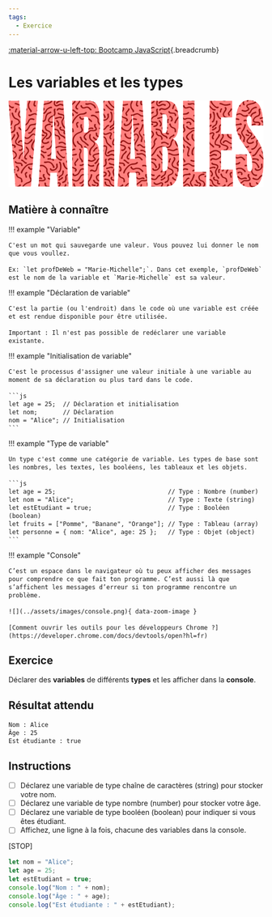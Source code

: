 ```yaml
---
tags:
  - Exercice
---
```


[:material-arrow-u-left-top: Bootcamp JavaScript](./js-bootcamp.md){.breadcrumb}

# Les variables et les types

![](../assets/images/variables_banner.png)

## Matière à connaître

!!! example "Variable"

    C'est un mot qui sauvegarde une valeur. Vous pouvez lui donner le nom que vous voullez.

    Ex: `let profDeWeb = "Marie-Michelle";`. Dans cet exemple, `profDeWeb` est le nom de la variable et `Marie-Michelle` est sa valeur.

!!! example "Déclaration de variable"

    C'est la partie (ou l'endroit) dans le code où une variable est créée et est rendue disponible pour être utilisée.

    Important : Il n'est pas possible de redéclarer une variable existante.

!!! example "Initialisation de variable"

    C'est le processus d'assigner une valeur initiale à une variable au moment de sa déclaration ou plus tard dans le code.

    ```js
    let age = 25;  // Déclaration et initialisation
    let nom;       // Déclaration
    nom = "Alice"; // Initialisation
    ```

!!! example "Type de variable"

    Un type c'est comme une catégorie de variable. Les types de base sont les nombres, les textes, les booléens, les tableaux et les objets.

    ```js
    let age = 25;                               // Type : Nombre (number)
    let nom = "Alice";                          // Type : Texte (string)
    let estEtudiant = true;                     // Type : Booléen (boolean)
    let fruits = ["Pomme", "Banane", "Orange"]; // Type : Tableau (array)
    let personne = { nom: "Alice", age: 25 };   // Type : Objet (object)
    ```

!!! example "Console"

    C’est un espace dans le navigateur où tu peux afficher des messages pour comprendre ce que fait ton programme. C’est aussi là que s’affichent les messages d’erreur si ton programme rencontre un problème.

    ![](../assets/images/console.png){ data-zoom-image }

    [Comment ouvrir les outils pour les développeurs Chrome ?](https://developer.chrome.com/docs/devtools/open?hl=fr)

## Exercice

Déclarer des **variables** de différents **types** et les afficher dans la **console**.

## Résultat attendu

```console
Nom : Alice
Âge : 25
Est étudiante : true
```

## Instructions

- [ ] Déclarez une variable de type chaîne de caractères (string) pour stocker votre nom.
- [ ] Déclarez une variable de type nombre (number) pour stocker votre âge.
- [ ] Déclarez une variable de type booléen (boolean) pour indiquer si vous êtes étudiant.
- [ ] Affichez, une ligne à la fois, chacune des variables dans la console.

[STOP]

```js
let nom = "Alice";
let age = 25;
let estEtudiant = true;
console.log("Nom : " + nom);
console.log("Âge : " + age);
console.log("Est étudiante : " + estEtudiant);
```
